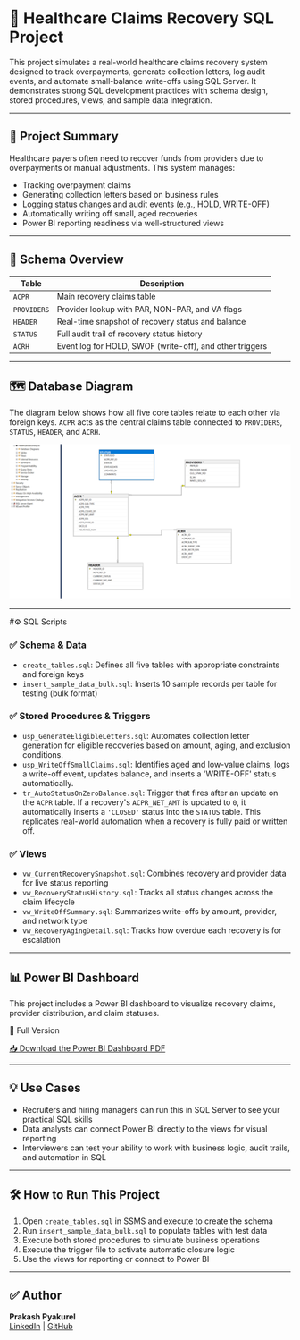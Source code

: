 # 🏥 Healthcare Claims Recovery SQL Project

This project simulates a real-world healthcare claims recovery system designed to track overpayments, generate collection letters, log audit events, and automate small-balance write-offs using SQL Server. It demonstrates strong SQL development practices with schema design, stored procedures, views, and sample data integration.

---

## 📌 Project Summary

Healthcare payers often need to recover funds from providers due to overpayments or manual adjustments. This system manages:

- Tracking overpayment claims
- Generating collection letters based on business rules
- Logging status changes and audit events (e.g., HOLD, WRITE-OFF)
- Automatically writing off small, aged recoveries
- Power BI reporting readiness via well-structured views

---

## 🧱 Schema Overview

| Table        | Description |
|--------------|-------------|
| `ACPR`       | Main recovery claims table |
| `PROVIDERS`  | Provider lookup with PAR, NON-PAR, and VA flags |
| `HEADER`     | Real-time snapshot of recovery status and balance |
| `STATUS`     | Full audit trail of recovery status history |
| `ACRH`       | Event log for HOLD, SWOF (write-off), and other triggers |

---

## 🗺️ Database Diagram

The diagram below shows how all five core tables relate to each other via foreign keys. `ACPR` acts as the central claims table connected to `PROVIDERS`, `STATUS`, `HEADER`, and `ACRH`.

![Database Diagram](images/database_diagram.png)

---

#⚙️ SQL Scripts

### ✅ Schema & Data
- `create_tables.sql`: Defines all five tables with appropriate constraints and foreign keys
- `insert_sample_data_bulk.sql`: Inserts 10 sample records per table for testing (bulk format)

### ✅ Stored Procedures & Triggers
- `usp_GenerateEligibleLetters.sql`: Automates collection letter generation for eligible recoveries based on amount, aging, and exclusion conditions.
- `usp_WriteOffSmallClaims.sql`: Identifies aged and low-value claims, logs a write-off event, updates balance, and inserts a 'WRITE-OFF' status automatically.
- `tr_AutoStatusOnZeroBalance.sql`: Trigger that fires after an update on the `ACPR` table. If a recovery's `ACPR_NET_AMT` is updated to `0`, it automatically inserts a `'CLOSED'` status into the `STATUS` table. This replicates real-world automation when a recovery is fully paid or written off.

### ✅ Views
- `vw_CurrentRecoverySnapshot.sql`: Combines recovery and provider data for live status reporting
- `vw_RecoveryStatusHistory.sql`: Tracks all status changes across the claim lifecycle
- `vw_WriteOffSummary.sql`: Summarizes write-offs by amount, provider, and network type
- `vw_RecoveryAgingDetail.sql`: Tracks how overdue each recovery is for escalation

---

## 📊 Power BI Dashboard

This project includes a Power BI dashboard to visualize recovery claims, provider distribution, and claim statuses.

📄 Full Version

[📥 Download the Power BI Dashboard PDF](power_bi/Healthcare_Claims_Recovery_Dashboard_PrakashPyakurel.pdf.pdf)

---

## 💡 Use Cases

- Recruiters and hiring managers can run this in SQL Server to see your practical SQL skills
- Data analysts can connect Power BI directly to the views for visual reporting
- Interviewers can test your ability to work with business logic, audit trails, and automation in SQL

---

## 🛠️ How to Run This Project

1. Open `create_tables.sql` in SSMS and execute to create the schema
2. Run `insert_sample_data_bulk.sql` to populate tables with test data
3. Execute both stored procedures to simulate business operations
4. Execute the trigger file to activate automatic closure logic
5. Use the views for reporting or connect to Power BI

---

## ✅ Author

**Prakash Pyakurel**  
[LinkedIn](https://www.linkedin.com/in/prakashpyakurel/) | [GitHub](https://github.com/prakash-pyakurel)
